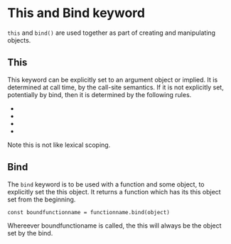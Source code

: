 # This and Bind keyword

`this` and `bind()`  are used together as part of creating and manipulating
objects.


## This

This keyword can be explicitly set to an argument object or implied. It is determined at call time, by the call-site semantics. If it is not explicitly set, potentially by bind, then it is determined by the following rules.

-
-
-
-

Note this is not like lexical scoping. 


## Bind

The `bind` keyword is to be used with a function and some object, to explicitly set the this object. It returns a function which has its this object set from the beginning.

```
const boundfunctionname = functionname.bind(object)
```

Whereever boundfunctioname is called, the this will always be the object set by the bind.
